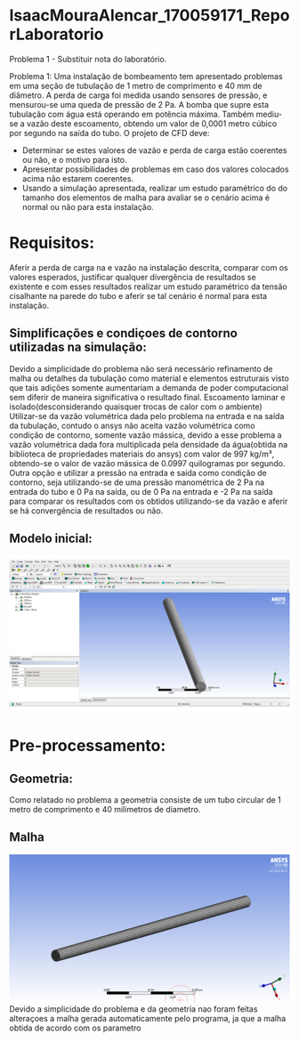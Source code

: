 # IsaacMouraAlencar_170059171_ReporLaboratorio
Problema 1 - Substituir nota do laboratório.

Problema 1: Uma instalação de bombeamento tem apresentado problemas em uma seção de tubulação de 1 metro de comprimento e 40 mm de diâmetro. A perda de carga foi medida usando sensores de pressão, e mensurou-se uma queda de pressão de 2 Pa. A bomba que supre esta tubulação com água está operando em potência máxima. Também mediu-se a vazão deste escoamento, obtendo um valor de 0,0001 metro cúbico por segundo na saída do tubo. O projeto de CFD deve:

- Determinar se estes valores de vazão e perda de carga estão coerentes ou não, e o motivo para isto.
- Apresentar possibilidades de problemas em caso dos valores colocados acima não estarem coerentes.
- Usando a simulação apresentada, realizar um estudo paramétrico do do tamanho dos elementos de malha para avaliar se o cenário acima é normal ou não para esta instalação.


# Requisitos:
Aferir a perda de carga na e vazão na instalação descrita, comparar com os valores esperados, justificar qualquer divergência de resultados se existente e com esses resultados realizar um estudo paramétrico da tensão cisalhante na parede do tubo e aferir se tal cenário é normal para esta instalação. 

## Simplificações e condiçoes de contorno utilizadas na simulação:
Devido a simplicidade do problema não será necessário refinamento de malha ou detalhes da tubulação como material e elementos estruturais visto que tais adições somente aumentariam a demanda de poder computacional sem diferir de maneira significativa o resultado final.
Escoamento laminar e isolado(desconsiderando quaisquer trocas de calor com o ambiente)
Utilizar-se da vazão volumétrica dada pelo problema na entrada e na saída da tubulação, contudo o ansys não aceita vazão volumétrica como condição de contorno, somente vazão mássica, devido a esse problema a vazão volumétrica dada fora multiplicada pela densidade da água(obtida na biblioteca de propriedades materiais do ansys) com valor de 997 kg/m³, obtendo-se o valor de vazão mássica de 0.0997 quilogramas por segundo.
Outra opção e utilizar  a pressão na entrada e saída como condição de contorno, seja utilizando-se de uma pressão manométrica de 2 Pa na entrada do tubo e 0 Pa na saída, ou de 0 Pa na entrada e -2 Pa na saída para comparar os resultados com os obtidos utilizando-se da vazão e aferir se há convergência de resultados ou não.

## Modelo inicial:
![](https://github.com/Dinamica-dos-Fluidos-CFD/IsaacMouraAlencar_170059171_ReporLaboratorio/blob/master/geometria.png)
# Pre-processamento:
## Geometria:
Como relatado no problema a geometria consiste de um tubo circular de 1 metro de comprimento e 40 milimetros de diametro.
## Malha
![](https://github.com/Dinamica-dos-Fluidos-CFD/IsaacMouraAlencar_170059171_ReporLaboratorio/blob/master/Malha2.png)
Devido a simplicidade do problema e da geometria nao foram feitas alteraçoes a malha gerada automaticamente pelo programa, ja que a malha obtida de acordo com os parametro

